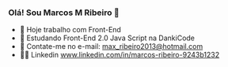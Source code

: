 ### Olá! Sou Marcos M Ribeiro 👋

- 🔭 Hoje trabalho com Front-End
- 🌱 Estudando Front-End 2.0 Java Script na DankiCode
- 👯 Contate-me no e-mail: max_ribeiro2013@hotmail.com
- 🐱‍🚀 Linkedin www.linkedin.com/in/marcos-ribeiro-9243b1232


